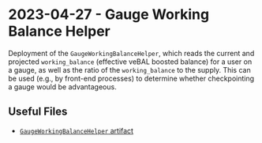 # 2023-04-27 - Gauge Working Balance Helper

Deployment of the `GaugeWorkingBalanceHelper`, which reads the current and projected `working_balance` (effective veBAL boosted balance) for a user on a gauge, as well as the ratio of the `working_balance` to the supply. This can be used (e.g., by front-end processes) to determine whether checkpointing a gauge would be advantageous.

## Useful Files

- [`GaugeWorkingBalanceHelper` artifact](./artifact/GaugeWorkingBalanceHelper.json)
